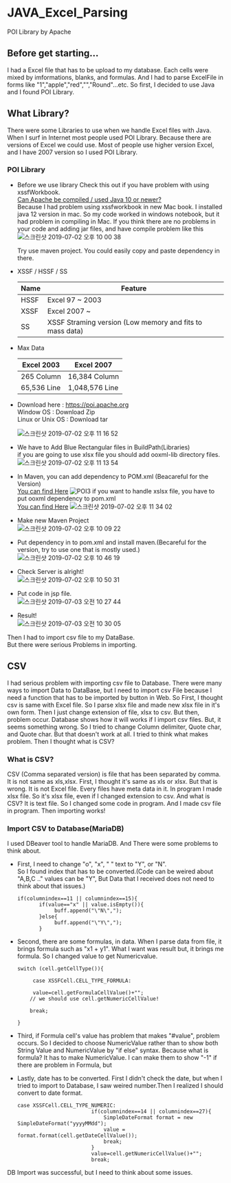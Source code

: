 # JAVA_Excel_Parsing
POI Library by Apache

## Before get starting...
I had a Excel file that has to be upload to my database. 
Each cells were mixed by  imformations, blanks,
 and formulas. And I had to parse ExcelFile in forms
  like "1","apple","red","","Round"...etc. So first, 
  I decided to use Java and I found POI Library.

## What Library?
There were some Libraries to use when 
we handle Excel files with Java. When I 
surf in Internet most people used POI Library. 
Because there are versions of Excel we could use. 
Most of people use higher version Excel, and I have 2007 version so I used POI Library. 

### POI Library
- Before we use library
    Check this out if you have problem with using xssfWorkbook.\
    [Can Apache be compiled / used Java 10 or newer?](https://poi.apache.org/help/faq.html#faq-java10)\
    Because I had problem using xssfworkbook in new Mac book. I installed java 12 version in mac. 
    So my code worked in windows notebook, but it had problem in compiling in Mac.
    If you think there are no problems in your code and adding jar files, and have compile problem like this
    ![스크린샷 2019-07-02 오후 10 00 38](https://user-images.githubusercontent.com/32008149/60514655-e5186a00-9d14-11e9-9f5a-eab1df34fae1.png)
    
    Try use maven project. You could easily copy and paste dependency in there.

- XSSF / HSSF / SS
  
  Name | Feature 
  ----- | ------      
  HSSF | Excel 97 ~ 2003
  XSSF | Excel 2007 ~
  SS   | XSSF Straming version (Low memory and fits to mass data)  
   
- Max Data

    Excel 2003 | Excel 2007 
    ----- | -----
    265 Column | 16,384 Column
    65,536 Line | 1,048,576 Line

- Download here : https://poi.apache.org \
Window OS : Download Zip\
Linux or Unix OS : Download tar

    ![스크린샷 2019-07-02 오후 11 16 52](https://user-images.githubusercontent.com/32008149/60519967-886e7c80-9d1f-11e9-8bf6-d4a4221b5afe.png)
- We have to Add Blue Rectangular files in BuildPath(Libraries)\
if you are going to use xlsx file you should add ooxml-lib directory files.
    ![스크린샷 2019-07-02 오후 11 13 54](https://user-images.githubusercontent.com/32008149/60519806-3cbbd300-9d1f-11e9-960a-b9e905540000.png)

- In Maven, you can add dependency to POM.xml (Beacareful for the Version)\
[You can find Here](https://mvnrepository.com/artifact/org.apache.poi/poi/3.17)
    ![POI3](https://user-images.githubusercontent.com/32008149/60109311-1937dc00-97a5-11e9-8ef5-db98598edaad.PNG)
    if you want to handle xslsx file, you have to put ooxml dependency to pom.xml\
    [You can find Here](https://mvnrepository.com/artifact/org.apache.poi/poi-ooxml/3.17)
    ![스크린샷 2019-07-02 오후 11 34 02](https://user-images.githubusercontent.com/32008149/60521268-ed2ad680-9d21-11e9-96e0-d499a487d272.png)
    
- Make new Maven Project\
    ![스크린샷 2019-07-02 오후 10 09 22](https://user-images.githubusercontent.com/32008149/60515203-180f2d80-9d16-11e9-881e-960d3d0c3fe4.png)

- Put dependency in to pom.xml and install maven.(Becareful for the version, try to use one that is mostly used.) 
    ![스크린샷 2019-07-02 오후 10 46 19](https://user-images.githubusercontent.com/32008149/60517857-5b1fcf80-9d1b-11e9-93f2-946ca674d862.png)

- Check Server is alright!\
    ![스크린샷 2019-07-02 오후 10 50 31](https://user-images.githubusercontent.com/32008149/60518118-d6818100-9d1b-11e9-88bc-716f5217d214.png)

- Put code in jsp file.\
    ![스크린샷 2019-07-03 오전 10 27 44](https://user-images.githubusercontent.com/32008149/60556660-57249980-9d7d-11e9-9f95-0fc77ab8e28d.png)

- Result!\
    ![스크린샷 2019-07-03 오전 10 30 05](https://user-images.githubusercontent.com/32008149/60556762-aa96e780-9d7d-11e9-9578-7c722fc5a40a.png)

    
Then I had to import csv file to my DataBase.\
But there were serious Problems in importing.

## CSV
I had serious problem with importing csv file to Database.
There were many ways to import Data to DataBase, but I need
 to import csv File because I need a function that has to be 
 imported by button in Web. So First, I thought csv is same with Excel file.
So I parse xlsx file and made new xlsx file in it's own form. Then I just change extension of file, 
xlsx to csv. But then, problem occur.
Database shows how it will works if I import csv files. But, it seems something wrong.
So I tried to change Column delimiter, Quote char, and Quote char. 
But that doesn't work at all. I tried to think what makes problem. 
Then I thought what is CSV?

### What is CSV?
CSV (Comma separated version) is file that has been separated 
by comma. It is not same as xls,xlsx. First, I thought it's same 
as xls or xlsx. But that is wrong. It is not Excel file. Every files have meta 
data in it. In program I made xlsx file. So it's xlsx file, even 
if I changed extension to csv. And what is CSV? It is text file. 
So I changed some code in program. And I made csv file in program. 
Then importing works! 

### Import CSV to Database(MariaDB)
I used DBeaver tool to handle MariaDB. And There were some 
problems to think about. 
- First, I need to change "o", "x", " " text to "Y", or "N".  
So I found index that has to be converted.(Code can be weired about "A,B,C .." values can be "Y", But Data that I 
received does not need to think about that issues.)
  ~~~
  if(columnindex==11 || columnindex==15){                   		 
         if(value=="x" || value.isEmpty()){
              buff.append("\"N\","); 
         }else{
              buff.append("\"Y\",");                 			
         } 
  ~~~
- Second, there are some formulas, in data. When I parse data from file, it brings formula such as "x1 + y1".
What I want was result but, it brings me formula. So I changed value to get Numericvalue. 
    ```
    switch (cell.getCellType()){  
    
         case XSSFCell.CELL_TYPE_FORMULA:                        
    
    	 value=cell.getFormulaCellValue()+"";
    	// we should use cell.getNumericCellValue!
    
    	break;
    		                        
    }
   ``` 
- Third, if Formula cell's value has problem that makes "#value", 
         problem occurs. So I decided to choose NumericValue rather than to 
         show both String Value and NumericValue by "if else" syntax. Because what is formula? It has to make
         NumericValue. I can make them to show "-1" if there are problem in Formula, but 
         
- Lastly, date has to be converted. First I didn't check the date, but when I tried to import to Database, 
I saw weired number.Then I realized I should convert to date format. 
    ```
    case XSSFCell.CELL_TYPE_NUMERIC:
                        	if(columnindex==14 || columnindex==27){
                        		SimpleDateFormat format = new SimpleDateFormat("yyyyMMdd");
                        		value = format.format(cell.getDateCellValue());
                        		break;
                        	}
                            value=cell.getNumericCellValue()+"";
                            break;

    ```
DB Import was successful, but I need to think about some issues.

